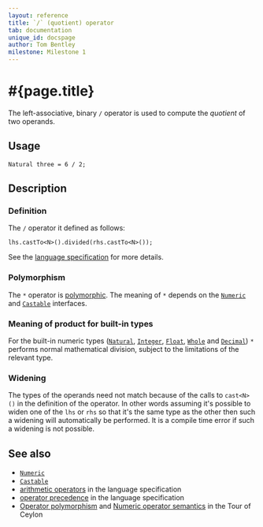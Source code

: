 ```yaml
---
layout: reference
title: `/` (quotient) operator
tab: documentation
unique_id: docspage
author: Tom Bentley
milestone: Milestone 1
---
```


# #{page.title}

The left-associative, binary `/` operator is used to compute the *quotient* of 
two operands.

## Usage 

    Natural three = 6 / 2;

## Description

### Definition

The `/` operator it defined as follows:

    lhs.castTo<N>().divided(rhs.castTo<N>());

See the [language specification](#{site.urls.spec}#arithmetic) for more details.

### Polymorphism

The `*` operator is [polymorphic](/documentation/reference/operator/operator-polymorphism). 
The meaning of `*` depends on the 
[`Numeric`](../../ceylon.language/Numeric) and
[`Castable`](../../ceylon.language/Castable) interfaces.


### Meaning of product for built-in types

For the built-in numeric types ([`Natural`](../../ceylon.language/Natural), 
[`Integer`](../../ceylon.language/Integer),
[`Float`](../../ceylon.language/Float),
[`Whole`](../../ceylon.language/Whole) and
[`Decimal`](../../ceylon.language/Decimal)) 
`*` performs normal mathematical division, subject to the limitations
of the relevant type.

### Widening

The types of the operands need not match because of the calls to `cast<N>()` 
in the definition of the operator. In other words assuming it's possible to 
widen one of the `lhs` or `rhs` so that it's the same type as the other then 
such a widening will automatically be performed. It is a compile time error if 
such a widening is not possible.

## See also

* [`Numeric`](../../ceylon.language/Numeric)
* [`Castable`](../../ceylon.language/Castable)
* [arithmetic operators](#{site.urls.spec}#arithmetic) in the 
  language specification
* [operator precedence](#{site.urls.spec}#operatorprecedence) in the 
  language specification
* [Operator polymorphism](/documentation/tour/language-module/#operator_polymorphism) 
  and 
  [Numeric operator semantics](/documentation/tour/language-module/#numeric_operator_semantics) 
  in the Tour of Ceylon
